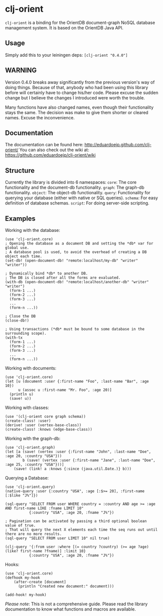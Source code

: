 
clj-orient
==========

`clj-orient` is a binding for the OrientDB document-graph NoSQL database management system. It is based on the OrientDB Java API.

Usage
-----

Simply add this to your leiningen deps: `[clj-orient "0.4.0"]`

WARNING
-------

Version 0.4.0 breaks away significantly from the previous version's way of doing things. Because of that, anybody who had been using this library before will certainly have to change his/her code. Please excuse the sudden change but I believe the changes I introduced were worth the trouble.

Many functions have also changed names, even though their functionality stays the same. The decision was make to give them shorter or cleared names. Excuse the inconvenience.

Documentation
-------------

The documentation can be found here: http://eduardoejp.github.com/clj-orient/
You can also check out the wiki at: https://github.com/eduardoejp/clj-orient/wiki

Structure
---------

Currently the library is divided into 6 namespaces:
`core`: The core functionality and the document-db functionality.
`graph`: The graph-db functionality.
`object`: The object-db functionality.
`query`: Functionality for querying your database (either with native or SQL queries).
`schema`: For easy definition of database schemas.
`script`: For doing server-side scripting.

Examples
--------

Working with the database:

	(use 'clj-orient.core)
	; Opening the database as a document DB and setting the *db* var for global use.
	; A database pool is used, to avoid the overhead of creating a DB object each time.
	(set-db! (open-document-db! "remote:localhost/my-db" "writer" "writer"))

	; Dynamically bind *db* to another DB.
	; The DB is closed after all the forms are evaluated.
	(with-db (open-document-db! "remote:localhost/another-db" "writer" "writer")
	  (form-1 ...)
	  (form-2 ...)
	  (form-3 ...)
	  ...
	  (form-n ...))

	; Close the DB
	(close-db!)

	; Using transactions (*db* must be bound to some database in the surrounding scope).
	(with-tx
	  (form-1 ...)
	  (form-2 ...)
	  (form-3 ...)
	  ...
	  (form-n ...))

Working with documents:

	(use 'clj-orient.core)
	(let [u (document :user {:first-name "Foo", :last-name "Bar", :age 10})
	      u (assoc u :first-name "Mr. Foo", :age 20)]
	  (println u)
	  (save! u))

Working with classes:

	(use '(clj-orient core graph schema))
	(create-class! :user)
	(derive! :user (vertex-base-class))
	(create-class! :knows (edge-base-class))

Working with the graph-db:

	(use 'clj-orient.graph)
	(let [a (save! (vertex :user {:first-name "John", :last-name "Doe", :age 20, :country "USA"}))
		    b (save! (vertex :user {:first-name "Jane", :last-name "Doe", :age 25, :country "USA"}))]
		(save! (link! a :knows {:since (java.util.Date.)} b)))

Querying a Database:

	(use 'clj-orient.query)
	(native-query :user {:country "USA", :age [:$>= 20], :first-name [:$like "J%"]})
	
	(sql-query "SELECT FROM user WHERE country = :country AND age >= :age AND first-name LIKE :fname LIMIT 10"
	           {:country "USA", :age 20, :fname "J%"})
	
	; Pagination can be activated by passing a third optional boolean value of true.
	; That will query the next X elements each time the seq runs out until there are no more results.
	(sql-query "SELECT FROM user LIMIT 10" nil true)
	
	(clj-query '{:from user :where [(= country ?country) (>= age ?age) (like? first-name ?fname)] :limit 10}
	           {:country "USA", :age 20, :fname "J%"})

Hooks:

	(use 'clj-orient.core)
	(defhook my-hook
		(after-create [document]
		  (println "Created new document:" document)))

	(add-hook! my-hook)

*Please note*: This is not a comprehensive guide. Please read the library documentation to know what functions and macros are available.

